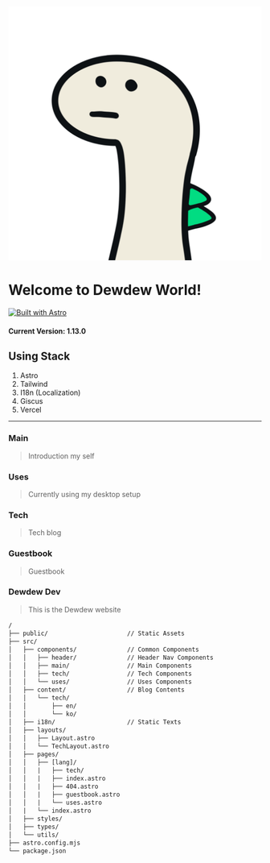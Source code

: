 ![Dewdew](./.github/assets/dewdew_world.webp)

# Welcome to Dewdew World!

[![Built with Astro](https://astro.badg.es/v2/built-with-astro/medium.svg)](https://astro.build)

#### Current Version: 1.13.0

## Using Stack

1. Astro
2. Tailwind
3. I18n (Localization)
4. Giscus
5. Vercel

---

### Main
> Introduction my self

### Uses
> Currently using my desktop setup

### Tech
> Tech blog

### Guestbook
> Guestbook

### Dewdew Dev
> This is the Dewdew website


```text
/
├── public/                      // Static Assets
├── src/
│   ├── components/              // Common Components
│   │   ├── header/              // Header Nav Components
│   │   ├── main/                // Main Components
│   │   ├── tech/                // Tech Components
│   │   └── uses/                // Uses Components
│   ├── content/                 // Blog Contents
│   │   └── tech/
│   │       ├── en/
│   │       └── ko/
│   ├── i18n/                    // Static Texts
│   ├── layouts/
│   │   ├── Layout.astro
│   │   └── TechLayout.astro
│   ├── pages/
│   │   ├── [lang]/
│   │   |   ├── tech/
│   │   |   ├── index.astro
│   │   |   ├── 404.astro
│   │   |   ├── guestbook.astro
│   │   |   └── uses.astro
│   |   └── index.astro
│   ├── styles/
│   ├── types/
│   └── utils/
├── astro.config.mjs
└── package.json
```